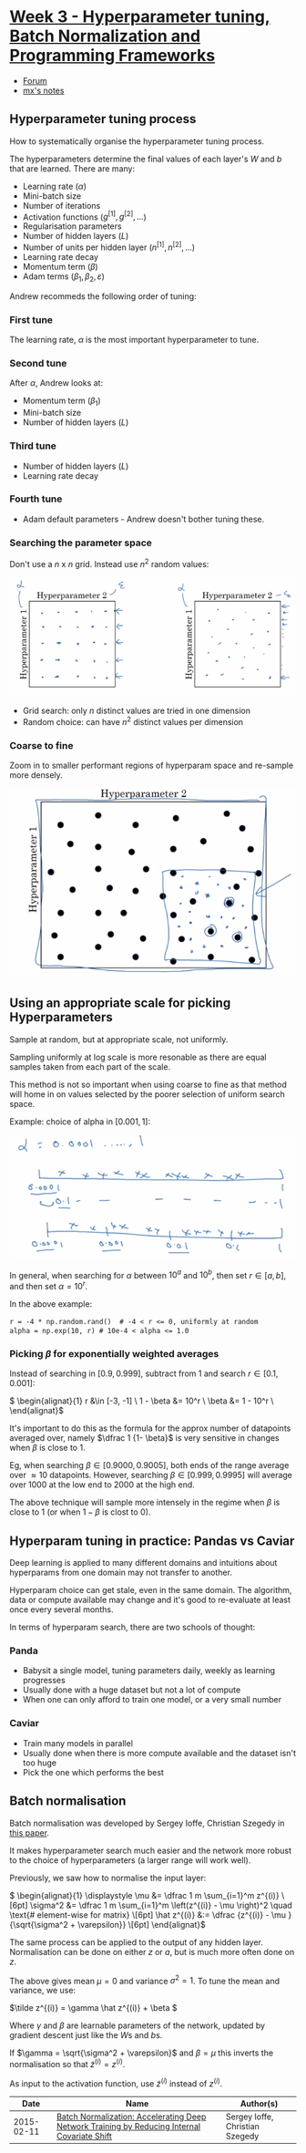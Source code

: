 # [Week 3 - Hyperparameter tuning, Batch Normalization and Programming Frameworks](https://www.coursera.org/learn/deep-neural-network/lecture/dknSn/tuning-process)

* [Forum](https://www.coursera.org/learn/deep-neural-network/discussions/weeks/3)
* [mx's notes](http://x-wei.github.io/Ng_DLMooc_c2wk3.html)

## Hyperparameter tuning process

How to systematically organise the hyperparameter tuning process.

The hyperparameters determine the final values of each layer's $W$ and $b$ that are learned. There are many:

 * Learning rate ($\alpha$)
 * Mini-batch size
 * Number of iterations
 * Activation functions ($g^{[1]}, g^{[2]}, ...$)
 * Regularisation parameters
 * Number of hidden layers ($L$)
 * Number of units per hidden layer ($n^{[1]}, n^{[2]}, ...$)
 * Learning rate decay
 * Momentum term ($\beta$)
 * Adam terms ($\beta_1, \beta_2, \varepsilon$)

 Andrew recommeds the following order of tuning:

### First tune
The learning rate, $\alpha$ is the most important hyperparameter to tune. 

### Second tune
After $\alpha$, Andrew looks at:

 * Momentum term ($\beta_1$)
 * Mini-batch size
 * Number of hidden layers ($L$)

### Third tune
 * Number of hidden layers ($L$)
 * Learning rate decay

### Fourth tune
 * Adam default parameters - Andrew doesn't bother tuning these.

### Searching the parameter space

Don't use a $n$ x $n$ grid. Instead use $n^2$ random values:

![wk3-grid-vs-random.png](wk3-grid-vs-random.png)

* Grid search: only $n$ distinct values are tried in one dimension
* Random choice: can have $n^2$ distinct values per dimension

### Coarse to fine

Zoom in to smaller performant regions of hyperparam space and re-sample more densely.

![wk3-coarse-to-fine.png](wk3-coarse-to-fine.png)

## Using an appropriate scale for picking Hyperparameters

Sample at random, but at appropriate scale, not uniformly.

Sampling uniformly at log scale is more resonable as there are equal samples taken from each part of the scale.

This method is not so important when using coarse to fine as that method will home in on values selected by the poorer selection of uniform search space.

Example: choice of alpha in $[0.001, 1]$:

![wk3-search-scale.png](wk3-search-scale.png)

In general, when searching for $\alpha$ between $10^a$ and $10^b$, then set $r \in [a, b]$, and then set $\alpha = 10^r$.

In the above example:

    r = -4 * np.random.rand()  # -4 < r <= 0, uniformly at random
    alpha = np.exp(10, r) # 10e-4 < alpha <= 1.0

### Picking $\beta$ for exponentially weighted averages

Instead of searching in $[0.9, 0.999]$, subtract from $1$ and search $r \in [0.1, 0.001]$:

$ \begin{alignat}{1}
r &\in [-3, -1] \\
1 - \beta &= 10^r \\
\beta &= 1 - 10^r \\
\end{alignat}$

It's important to do this as the formula for the approx number of datapoints averaged over, namely $\dfrac 1 {1- \beta}$ is very sensitive in changes when $\beta$ is close to $1$.

Eg, when searching $\beta \in [0.9000, 0.9005]$, both ends of the range average over $\approx 10$ datapoints.
However, searching $\beta \in [0.999, 0.9995]$ will average over $1000$ at the low end to $2000$ at the high end.

The above technique will sample more intensely in the regime when $\beta$ is close to $1$ (or when $1 - \beta$ is clost to $0$).

## Hyperparam tuning in practice: Pandas vs Caviar

Deep learning is applied to many different domains and intuitions about hyperparams from one domain may not transfer to another.

Hyperparam choice can get stale, even in the same domain. The algorithm, data or compute available may change and it's good to re-evaluate at least once every several months.

In terms of hyperparam search, there are two schools of thought:

### Panda
* Babysit a single model, tuning parameters daily, weekly as learning progresses
* Usually done with a huge dataset but not a lot of compute
* When one can only afford to train one model, or a very small number

### Caviar
* Train many models in parallel
* Usually done when there is more compute available and the dataset isn't too huge
* Pick the one which performs the best

## Batch normalisation

Batch normalisation was developed by Sergey Ioffe, Christian Szegedy in [this paper](https://arxiv.org/abs/1502.03167).

It makes hyperparameter search much easier and the network more robust to the choice of hyperparameters (a larger range will work well).

Previously, we saw how to normalise the input layer:

$ \begin{alignat}{1} \displaystyle
\mu &= \dfrac 1 m \sum_{i=1}^m z^{(i)} \\[6pt]
\sigma^2 &= \dfrac 1 m \sum_{i=1}^m \left(z^{(i)} - \mu \right)^2 \quad \text{# element-wise for matrix} \\[6pt]
\hat z^{(i)} &:= \dfrac {z^{(i)} - \mu } {\sqrt{\sigma^2 + \varepsilon}} \\[6pt]
\end{alignat}$

The same process can be applied to the output of any hidden layer. Normalisation can be done on either $z$ or $a$, but is much more often done on $z$.

The above gives mean $\mu = 0$ and variance $\sigma^2 = 1$. To tune the mean and variance, we use:

$\tilde z^{(i)} = \gamma \hat z^{(i)} + \beta $

Where $\gamma$ and $\beta$ are learnable parameters of the network, updated by gradient descent just like the $W$s and $b$s.

If $\gamma = \sqrt{\sigma^2 + \varepsilon}$ and $\beta = \mu$ this inverts the normalisation so that $\tilde z^{(i)} = z^{(i)}$.

As input to the activation function, use $\tilde z^{(i)}$ instead of $z^{(i)}$.




|  Date      | Name                                                | Author(s) |
|------------|---------------------------------------------------------------------------------------------------------------------------------|-------------------------------------
| 2015-02-11 | [Batch Normalization: Accelerating Deep Network Training by Reducing Internal Covariate Shift](https://arxiv.org/abs/1502.03167)| Sergey Ioffe, Christian Szegedy
